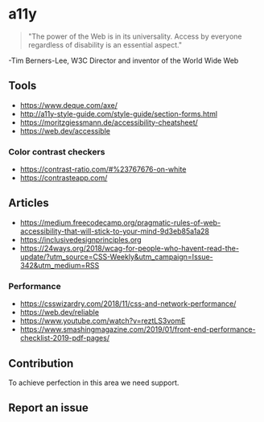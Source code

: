 # a11y
> "The power of the Web is in its universality. Access by everyone regardless of disability is an essential aspect."

-Tim Berners-Lee, W3C Director and inventor of the World Wide Web

## Tools

* https://www.deque.com/axe/
* http://a11y-style-guide.com/style-guide/section-forms.html
* https://moritzgiessmann.de/accessibility-cheatsheet/
* https://web.dev/accessible

### Color contrast checkers

* https://contrast-ratio.com/#%23767676-on-white
* https://contrasteapp.com/

## Articles

* https://medium.freecodecamp.org/pragmatic-rules-of-web-accessibility-that-will-stick-to-your-mind-9d3eb85a1a28
* https://inclusivedesignprinciples.org
* https://24ways.org/2018/wcag-for-people-who-havent-read-the-update/?utm_source=CSS-Weekly&utm_campaign=Issue-342&utm_medium=RSS

### Performance

* https://csswizardry.com/2018/11/css-and-network-performance/
* https://web.dev/reliable
* https://www.youtube.com/watch?v=reztLS3vomE
* https://www.smashingmagazine.com/2019/01/front-end-performance-checklist-2019-pdf-pages/

## Contribution

To achieve perfection in this area we need support.

## Report an issue
